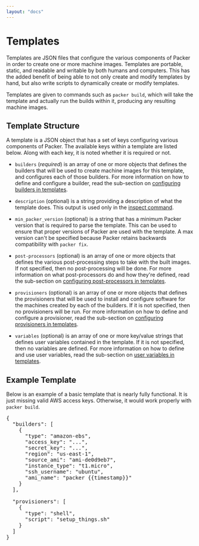 ```yaml
---
layout: "docs"
---
```


# Templates

Templates are JSON files that configure the various components of Packer
in order to create one or more machine images. Templates are portable, static,
and readable and writable by both humans and computers. This has the added
benefit of being able to not only create and modify templates by hand, but
also write scripts to dynamically create or modify templates.

Templates are given to commands such as `packer build`, which will
take the template and actually run the builds within it, producing
any resulting machine images.

## Template Structure

A template is a JSON object that has a set of keys configuring various
components of Packer. The available keys within a template are listed below.
Along with each key, it is noted whether it is required or not.

* `builders` (_required_) is an array of one or more objects that defines
  the builders that will be used to create machine images for this template,
  and configures each of those builders. For more information on how to define
  and configure a builder, read the sub-section on
  [configuring builders in templates](/docs/templates/builders.html).

* `description` (optional) is a string providing a description of what
  the template does. This output is used only in the
  [inspect command](/docs/command-line/inspect.html).

* `min_packer_version` (optional) is a string that has a minimum Packer
  version that is required to parse the template. This can be used to
  ensure that proper versions of Packer are used with the template. A
  max version can't be specified because Packer retains backwards
  compatibility with `packer fix`.

* `post-processors` (optional) is an array of one or more objects that defines the
  various post-processing steps to take with the built images. If not specified,
  then no post-processing will be done. For more
  information on what post-processors do and how they're defined, read the
  sub-section on [configuring post-processors in templates](/docs/templates/post-processors.html).

* `provisioners` (optional) is an array of one or more objects that defines
  the provisioners that will be used to install and configure software for
  the machines created by each of the builders. If it is not specified,
  then no provisioners will be run. For more
  information on how to define and configure a provisioner, read the
  sub-section on [configuring provisioners in templates](/docs/templates/provisioners.html).

* `variables` (optional) is an array of one or more key/value strings that defines
  user variables contained in the template.
  If it is not specified, then no variables are defined.
  For more information on how to define and use user variables, read the
  sub-section on [user variables in templates](/docs/templates/user-variables.html).

## Example Template

Below is an example of a basic template that is nearly fully functional. It is just
missing valid AWS access keys. Otherwise, it would work properly with
`packer build`.

<pre class="prettyprint">
{
  "builders": [
    {
      "type": "amazon-ebs",
      "access_key": "...",
      "secret_key": "...",
      "region": "us-east-1",
      "source_ami": "ami-de0d9eb7",
      "instance_type": "t1.micro",
      "ssh_username": "ubuntu",
      "ami_name": "packer {{timestamp}}"
    }
  ],

  "provisioners": [
    {
      "type": "shell",
      "script": "setup_things.sh"
    }
  ]
}
</pre>
